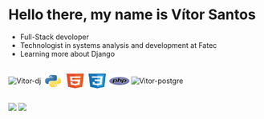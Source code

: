 <h1>Hello there, my name is Vítor Santos</h1>
<ul>
  <li>Full-Stack devoloper</li>
  <li>Technologist in systems analysis and development at Fatec</li>
  <li>Learning more about Django</li>
</ul>

<div style="display: inline_block"><br>
  <img align="center" alt="Vitor-dj" height="30" width="40" src="https://github.com/user-attachments/assets/29b4e191-b6aa-4120-980c-3e7f592800ba">
  <img align="center" alt="Vitor-py" height="30" width="40" src="https://raw.githubusercontent.com/devicons/devicon/master/icons/python/python-original.svg">
  <img align="center" alt="Vitor-HTML" height="30" width="40" src="https://raw.githubusercontent.com/devicons/devicon/master/icons/html5/html5-original.svg">
  <img align="center" alt="Vitor-CSS" height="30" width="40" src="https://raw.githubusercontent.com/devicons/devicon/master/icons/css3/css3-original.svg">
  <img align="center" alt="Vitor-php" height="30" width="40" src="https://raw.githubusercontent.com/devicons/devicon/master/icons/php/php-original.svg">
  <img align="center" alt="Vitor-postgre" height="30" width="40" src="https://cdn.jsdelivr.net/gh/devicons/devicon@latest/icons/postgresql/postgresql-original.svg" />
          
</div>

##

<div> 
  <a href = "mailto:vitor.santos800411@gmail.com"><img src="https://img.shields.io/badge/-Gmail-%23333?style=for-the-badge&logo=gmail&logoColor=white" target="_blank"></a>
  <a href="https://www.linkedin.com/in/v%C3%ADtor-santos-86142423b/" target="_blank"><img src="https://img.shields.io/badge/-LinkedIn-%230077B5?style=for-the-badge&logo=linkedin&logoColor=white" target="_blank"></a> 
  
</div>

<!---
vitorgsantoss/vitorgsantoss is a ✨ special ✨ repository because its `README.md` (this file) appears on your GitHub profile.
You can click the Preview link to take a look at your changes.
--->
